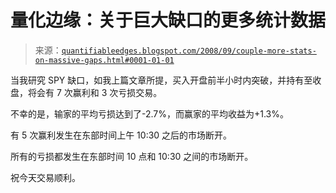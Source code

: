 <!--yml

分类：未分类

日期：2024-05-18 13:39:11

-->

# 量化边缘：关于巨大缺口的更多统计数据

> 来源：[`quantifiableedges.blogspot.com/2008/09/couple-more-stats-on-massive-gaps.html#0001-01-01`](http://quantifiableedges.blogspot.com/2008/09/couple-more-stats-on-massive-gaps.html#0001-01-01)

当我研究 SPY 缺口，如我上篇文章所提，买入开盘前半小时内突破，并持有至收盘，将会有 7 次赢利和 3 次亏损交易。

不幸的是，输家的平均亏损达到了-2.7%，而赢家的平均收益为+1.3%。

有 5 次赢利发生在东部时间上午 10:30 之后的市场断开。

所有的亏损都发生在东部时间 10 点和 10:30 之间的市场断开。

祝今天交易顺利。

